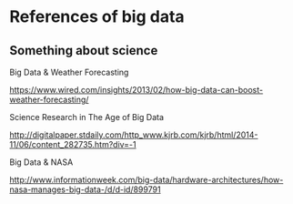 # References of big data

## Something about science

Big Data & Weather Forecasting

https://www.wired.com/insights/2013/02/how-big-data-can-boost-weather-forecasting/

Science Research in The Age of Big Data

http://digitalpaper.stdaily.com/http_www.kjrb.com/kjrb/html/2014-11/06/content_282735.htm?div=-1

Big Data & NASA

http://www.informationweek.com/big-data/hardware-architectures/how-nasa-manages-big-data-/d/d-id/899791

